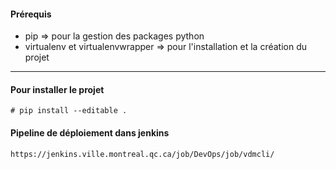 #### Prérequis
* pip => pour la gestion des packages python
* virtualenv et virtualenvwrapper => pour l'installation et la création du projet

---

#### Pour installer le projet
`# pip install --editable .`

#### Pipeline de déploiement dans jenkins
`https://jenkins.ville.montreal.qc.ca/job/DevOps/job/vdmcli/`

